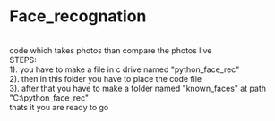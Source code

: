 # Face_recognation
<br>code which takes photos than compare the photos live
<br>STEPS:
<br>1). you have to make a file in c drive named "python_face_rec"
<br>2). then in this folder you have to place the code file
<br>3). after that you have to make a folder named "known_faces" at path "C:\python_face_rec"
<br>thats it you are ready to go
